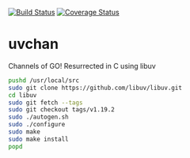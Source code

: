 [![Build Status](https://travis-ci.org/arcana261/uvchan.svg?branch=master)](https://travis-ci.org/arcana261/uvchan)
[![Coverage Status](https://coveralls.io/repos/github/arcana261/uvchan/badge.svg?branch=master)](https://coveralls.io/github/arcana261/uvchan?branch=master)

# uvchan
Channels of GO! Resurrected in C using libuv

```bash
pushd /usr/local/src
sudo git clone https://github.com/libuv/libuv.git
cd libuv
sudo git fetch --tags
sudo git checkout tags/v1.19.2
sudo ./autogen.sh
sudo ./configure
sudo make
sudo make install
popd
```
